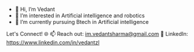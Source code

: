 - 👋 Hi, I’m Vedant
- 👀 I’m interested in Artificial intelligence and robotics
- 🌱 I’m currently pursuing Btech in Artificial intelligence

Let's Connect! 🌐
📫 Reach out: im.vedantsharma@gmail.com
🔗 LinkedIn: https://www.linkedin.com/in/vedantzl

<!---
xEDANx/xEDANx is a ✨ special ✨ repository because its `README.md` (this file) appears on your GitHub profile.
You can click the Preview link to take a look at your changes.
--->
